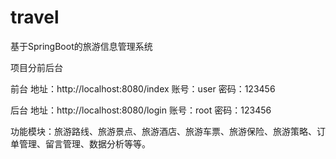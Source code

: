 # travel
基于SpringBoot的旅游信息管理系统

项目分前后台

前台
地址：http://localhost:8080/index
账号：user  密码：123456

后台
地址：http://localhost:8080/login
账号：root  密码：123456



功能模块：旅游路线、旅游景点、旅游酒店、旅游车票、旅游保险、旅游策略、订单管理、留言管理、数据分析等等。
